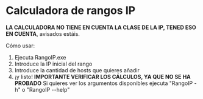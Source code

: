 # Calculadora de rangos IP

**LA CALCULADORA NO TIENE EN CUENTA LA CLASE DE LA IP, TENED ESO EN CUENTA**, avisados estáis.

Cómo usar:
 1. Ejecuta RangoIP.exe
 2. Introduce la IP inicial del rango
 3. Introduce la cantidad de hosts que quieres añadir
 4. ¡y listo!
**IMPORTANTE VERIFICAR LOS CÁLCULOS, YA QUE NO SE HA PROBADO**
Si quieres ver los argumentos disponibles ejecuta "RangoIP -h" o "RangoIP --help"
